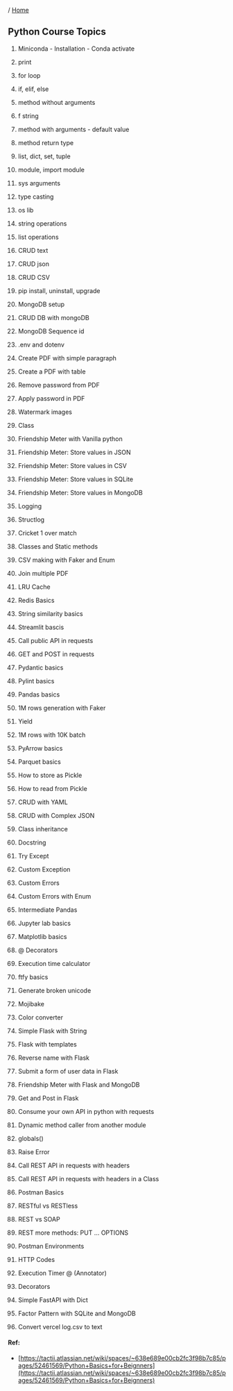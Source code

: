 / [Home](index.md)

## Python Course Topics


1. Miniconda
		- Installation
		- Conda activate

2. print

3. for loop

4. if, elif, else

5. method without arguments

6. f string

7. method with arguments
		- default value

8. method return type

9. list, dict, set, tuple

10. module, import module

11. sys arguments

12. type casting

13. os lib

14. string operations

15. list operations

16. CRUD text

17. CRUD json

18. CRUD CSV

19. pip install, uninstall, upgrade

20. MongoDB setup

21. CRUD DB with mongoDB

22. MongoDB Sequence id

23. .env and dotenv

24. Create PDF with simple paragraph

25. Create a PDF with table

26. Remove password from PDF

27. Apply password in PDF

28. Watermark images

29. Class

30. Friendship Meter with Vanilla python

31. Friendship Meter: Store values in JSON

32. Friendship Meter: Store values in CSV

33. Friendship Meter: Store values in SQLite

34. Friendship Meter: Store values in MongoDB

35. Logging

36. Structlog

37. Cricket 1 over match

38. Classes and Static methods

39. CSV making with Faker and Enum

40. Join multiple PDF

41. LRU Cache

42. Redis Basics

43. String similarity basics

44. Streamlit bascis

45. Call public API in requests

46. GET and POST in requests

47. Pydantic basics

48. Pylint basics

49. Pandas basics

50. 1M rows generation with Faker

51. Yield

52. 1M rows with 10K batch

53. PyArrow basics

54. Parquet basics

55. How to store as Pickle

56. How to read from Pickle

57. CRUD with YAML

58. CRUD with Complex JSON

59. Class inheritance

60. Docstring

61. Try Except

62. Custom Exception

63. Custom Errors

64. Custom Errors with Enum

65. Intermediate Pandas

66. Jupyter lab basics

67. Matplotlib basics

68. @ Decorators

69. Execution time calculator

70. ftfy basics

71. Generate broken unicode

72. Mojibake

73. Color converter

74. Simple Flask with String

75. Flask with templates

76. Reverse name with Flask

77. Submit a form of user data in Flask

78. Friendship Meter with Flask and MongoDB

79. Get and Post in Flask

79. Consume your own API in python with requests

80. Dynamic method caller from another module

81. globals()

82. Raise Error

83. Call REST API in requests with headers

84. Call REST API in requests with headers in a Class

85. Postman Basics

86. RESTful vs RESTless

87. REST vs SOAP

88. REST more methods: PUT … OPTIONS

89. Postman Environments

90. HTTP Codes

91. Execution Timer @ (Annotator)

92. Decorators

93. Simple FastAPI with Dict

94. Factor Pattern with SQLite and MongoDB

95. Convert vercel log.csv to text



#### Ref:
* [https://tactii.atlassian.net/wiki/spaces/~638e689e00cb2fc3f98b7c85/pages/52461569/Python+Basics+for+Beignners](https://tactii.atlassian.net/wiki/spaces/~638e689e00cb2fc3f98b7c85/pages/52461569/Python+Basics+for+Beignners)